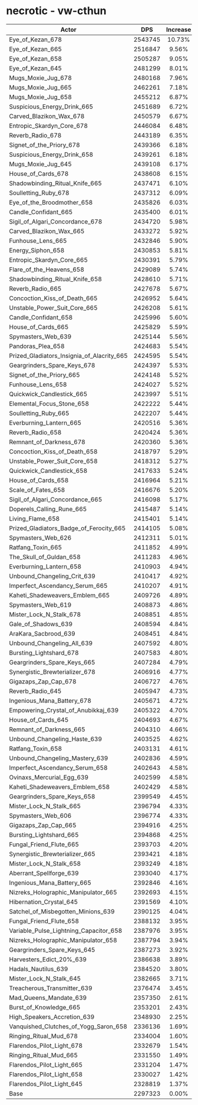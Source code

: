 # necrotic - vw-cthun
| Actor | DPS | Increase |
|---|:---:|:---:|
|Eye_of_Kezan_678|2543745|10.73%|
|Eye_of_Kezan_665|2516847|9.56%|
|Eye_of_Kezan_658|2505287|9.05%|
|Eye_of_Kezan_645|2481299|8.01%|
|Mugs_Moxie_Jug_678|2480168|7.96%|
|Mugs_Moxie_Jug_665|2462261|7.18%|
|Mugs_Moxie_Jug_658|2455212|6.87%|
|Suspicious_Energy_Drink_665|2451689|6.72%|
|Carved_Blazikon_Wax_678|2450579|6.67%|
|Entropic_Skardyn_Core_678|2446084|6.48%|
|Reverb_Radio_678|2443189|6.35%|
|Signet_of_the_Priory_678|2439366|6.18%|
|Suspicious_Energy_Drink_658|2439261|6.18%|
|Mugs_Moxie_Jug_645|2439108|6.17%|
|House_of_Cards_678|2438608|6.15%|
|Shadowbinding_Ritual_Knife_665|2437471|6.10%|
|Soulletting_Ruby_678|2437312|6.09%|
|Eye_of_the_Broodmother_658|2435826|6.03%|
|Candle_Confidant_665|2435400|6.01%|
|Sigil_of_Algari_Concordance_678|2434720|5.98%|
|Carved_Blazikon_Wax_665|2433272|5.92%|
|Funhouse_Lens_665|2432846|5.90%|
|Energy_Siphon_658|2430853|5.81%|
|Entropic_Skardyn_Core_665|2430391|5.79%|
|Flare_of_the_Heavens_658|2429089|5.74%|
|Shadowbinding_Ritual_Knife_658|2428610|5.71%|
|Reverb_Radio_665|2427678|5.67%|
|Concoction_Kiss_of_Death_665|2426952|5.64%|
|Unstable_Power_Suit_Core_665|2426208|5.61%|
|Candle_Confidant_658|2425996|5.60%|
|House_of_Cards_665|2425829|5.59%|
|Spymasters_Web_639|2425144|5.56%|
|Pandoras_Plea_658|2424683|5.54%|
|Prized_Gladiators_Insignia_of_Alacrity_665|2424595|5.54%|
|Geargrinders_Spare_Keys_678|2424397|5.53%|
|Signet_of_the_Priory_665|2424148|5.52%|
|Funhouse_Lens_658|2424027|5.52%|
|Quickwick_Candlestick_665|2423997|5.51%|
|Elemental_Focus_Stone_658|2422222|5.44%|
|Soulletting_Ruby_665|2422207|5.44%|
|Everburning_Lantern_665|2420516|5.36%|
|Reverb_Radio_658|2420424|5.36%|
|Remnant_of_Darkness_678|2420360|5.36%|
|Concoction_Kiss_of_Death_658|2418797|5.29%|
|Unstable_Power_Suit_Core_658|2418312|5.27%|
|Quickwick_Candlestick_658|2417633|5.24%|
|House_of_Cards_658|2416964|5.21%|
|Scale_of_Fates_658|2416676|5.20%|
|Sigil_of_Algari_Concordance_665|2416098|5.17%|
|Doperels_Calling_Rune_665|2415487|5.14%|
|Living_Flame_658|2415401|5.14%|
|Prized_Gladiators_Badge_of_Ferocity_665|2414105|5.08%|
|Spymasters_Web_626|2412311|5.01%|
|Ratfang_Toxin_665|2411852|4.99%|
|The_Skull_of_Guldan_658|2411283|4.96%|
|Everburning_Lantern_658|2410903|4.94%|
|Unbound_Changeling_Crit_639|2410417|4.92%|
|Imperfect_Ascendancy_Serum_665|2410207|4.91%|
|Kaheti_Shadeweavers_Emblem_665|2409726|4.89%|
|Spymasters_Web_619|2408873|4.86%|
|Mister_Lock_N_Stalk_678|2408851|4.85%|
|Gale_of_Shadows_639|2408594|4.84%|
|AraKara_Sacbrood_639|2408451|4.84%|
|Unbound_Changeling_All_639|2407592|4.80%|
|Bursting_Lightshard_678|2407583|4.80%|
|Geargrinders_Spare_Keys_665|2407284|4.79%|
|Synergistic_Brewterializer_678|2406916|4.77%|
|Gigazaps_Zap_Cap_678|2406727|4.76%|
|Reverb_Radio_645|2405947|4.73%|
|Ingenious_Mana_Battery_678|2405671|4.72%|
|Empowering_Crystal_of_Anubikkaj_639|2405322|4.70%|
|House_of_Cards_645|2404693|4.67%|
|Remnant_of_Darkness_665|2404310|4.66%|
|Unbound_Changeling_Haste_639|2403525|4.62%|
|Ratfang_Toxin_658|2403131|4.61%|
|Unbound_Changeling_Mastery_639|2402836|4.59%|
|Imperfect_Ascendancy_Serum_658|2402643|4.58%|
|Ovinaxs_Mercurial_Egg_639|2402599|4.58%|
|Kaheti_Shadeweavers_Emblem_658|2402429|4.58%|
|Geargrinders_Spare_Keys_658|2399549|4.45%|
|Mister_Lock_N_Stalk_665|2396794|4.33%|
|Spymasters_Web_606|2396774|4.33%|
|Gigazaps_Zap_Cap_665|2394916|4.25%|
|Bursting_Lightshard_665|2394868|4.25%|
|Fungal_Friend_Flute_665|2393703|4.20%|
|Synergistic_Brewterializer_665|2393421|4.18%|
|Mister_Lock_N_Stalk_658|2393249|4.18%|
|Aberrant_Spellforge_639|2393040|4.17%|
|Ingenious_Mana_Battery_665|2392846|4.16%|
|Nizreks_Holographic_Manipulator_665|2392693|4.15%|
|Hibernation_Crystal_645|2391569|4.10%|
|Satchel_of_Misbegotten_Minions_639|2390125|4.04%|
|Fungal_Friend_Flute_658|2388132|3.95%|
|Variable_Pulse_Lightning_Capacitor_658|2387976|3.95%|
|Nizreks_Holographic_Manipulator_658|2387794|3.94%|
|Geargrinders_Spare_Keys_645|2387273|3.92%|
|Harvesters_Edict_20%_639|2386638|3.89%|
|Hadals_Nautilus_639|2384520|3.80%|
|Mister_Lock_N_Stalk_645|2382665|3.71%|
|Treacherous_Transmitter_639|2376474|3.45%|
|Mad_Queens_Mandate_639|2357350|2.61%|
|Burst_of_Knowledge_665|2353201|2.43%|
|High_Speakers_Accretion_639|2348930|2.25%|
|Vanquished_Clutches_of_Yogg_Saron_658|2336136|1.69%|
|Ringing_Ritual_Mud_678|2334004|1.60%|
|Flarendos_Pilot_Light_678|2332679|1.54%|
|Ringing_Ritual_Mud_665|2331550|1.49%|
|Flarendos_Pilot_Light_665|2331204|1.47%|
|Flarendos_Pilot_Light_658|2330027|1.42%|
|Flarendos_Pilot_Light_645|2328819|1.37%|
|Base|2297323|0.00%|

